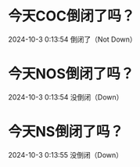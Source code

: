 # 今天COC倒闭了吗？

2024-10-3 0:13:54 倒闭了（Not Down）

# 今天NOS倒闭了吗？

2024-10-3 0:13:54 没倒闭（Down）

# 今天NS倒闭了吗？

2024-10-3 0:13:55 没倒闭（Down）

